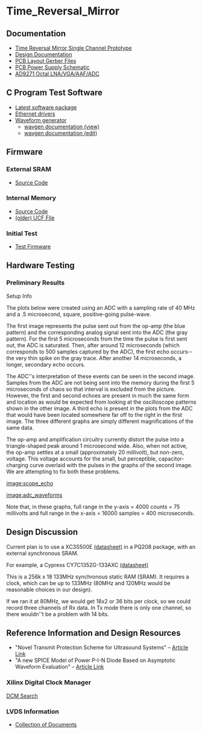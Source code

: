 # Time_Reversal_Mirror
## Documentation
 * [Time Reversal Mirror Single Channel Prototype](http://docs.google.com/View?id=dc392ct7_3gtdhzhg8)
 * [Design Documentation](http://ohm.bu.edu/~pbohn/TIME_MIRROR/Documentation/)
 * [PCB Layout Gerber Files](http://ohm.bu.edu/~pbohn/TIME_MIRROR/Design_Files/gerber/)
 * [PCB Power Supply Schematic](http://ohm.bu.edu/~eob/TRM_PS.sch)
 * [AD9271 Octal LNA/VGA/AAF/ADC](http://www.analog.com/en/analog-to-digital-converters/ad-converters/ad9271/products/product.html)


## C Program Test Software
 * [Latest software package](http://ohm.bu.edu/~cdubois/Waveform%20Mirror/software.tar.gz)
 * [Ethernet drivers](http://ohm.bu.edu/~cdubois/Waveform%20Mirror/C%20files.tar.gz)
 * [Waveform generator](http://ohm.bu.edu/~cdubois/Waveform%20Mirror/wave_generator.tar.gz)
   * [wavgen documentation (view)](http://docs.google.com/View?id=dc392ct7_17cngpgwcw)
   * [wavgen documentation (edit)](https://docs.google.com/Doc?docid=0AQ57FuC6l3MXZGMzOTJjdDdfMTdjbmdwZ3djdw&hl=en)


## Firmware

### External SRAM
 * [Source Code](http://ohm.bu.edu/~cdubois/Waveform%20Mirror/vhdl.tar.gz)

### Internal Memory
 * [Source Code](http://ohm.bu.edu/~cdubois/Waveform%20Mirror/vhdl2.tar.gz)
 * [(older) UCF File](http://ohm.bu.edu/~pbohn/TIME_MIRROR/Design_Files/Time_Mirror__ISE_ext/vhdl/full.ucf)

### Initial Test
 * [Test Firmware](http://ohm.bu.edu/~pbohn/TIME_MIRROR/Design_Files/backup/Time_Mirror_Test__ISE__2010-01-13__1.zip)

## Hardware Testing

### Preliminary Results

Setup Info

The plots below were created using an ADC with a sampling rate of 40 MHz and a .5 microsecond, square, positive-going pulse-wave.

The first image represents the pulse sent out from the op-amp (the blue pattern) and the corresponding analog signal sent into the ADC (the gray pattern). For the first 5 microseconds from the time the pulse is first sent out, the ADC is saturated. Then, after around 12 microseconds (which corresponds to 500 samples captured by the ADC), the first echo occurs--the very thin spike on the gray trace. After another 14 microseconds, a longer, secondary echo occurs.

The ADC''s interpretation of these events can be seen in the second image. Samples from the ADC are not being sent into the memory during the first 5 microseconds of chaos so that interval is excluded from the picture. However, the first and second echoes are present in much the same form and location as would be expected from looking at the oscilloscope patterns shown in the other image. A third echo is present in the plots from the ADC that would have been located somewhere far off to the right in the first image. The three different graphs are simply different magnifications of the same data.

The op-amp and amplification circuitry currently distort the pulse into a triangle-shaped peak around 1 microsecond wide. Also, when not active, the op-amp settles at a small (approximately 20 millivolt), but non-zero, voltage. This voltage accounts for the small, but perceptible, capacitor-charging curve overlaid with the pulses in the graphs of the second image. We are attempting to fix both these problems.

[image:scope_echo](image:scope_echo.md)

[image:adc_waveforms](image:adc_waveforms.md)

Note that, in these graphs, full range in the y-axis = 4000 counts = 75 millivolts and full range in the x-axis = 16000 samples = 400 microseconds.

## Design Discussion

Current plan is to use a XC3S500E [(datasheet)](http://www.xilinx.com/support/documentation/data_sheets/ds312.pdf)
in a PQ208 package, with an external synchronous SRAM.

For example, a Cypress CY7C1352G-133AXC [(datasheet)](http://download.cypress.com.edgesuite.net/design_resources/datasheets/contents/cy7c1352g_8.pdf)

This is a 256k x 18 133MHz synchronous static RAM (SRAM).
It requires a clock, which can be up to 133MHz (80MHz and 120MHz would be reasonable choices in our design).

If we ran it at 80MHz, we would get 18x2 or 36 bits per clock, so we could record three channels of Rx data.  In Tx mode there is only one channel, so there wouldn''t be a problem with 14 bits.


## Reference Information and Design Resources

 * "Novel Transmit Protection Scheme for Ultrasound Systems" &ndash;
  [Article Link](http://ieeexplore.ieee.org/stamp/stamp.jsp?arnumber=04037302)
 * "A new SPICE Model of Power P-I-N Diode Based on Asymptotic Waveform Evaluation" &ndash;
  [Article Link](http://ieeexplore.ieee.org/stamp/stamp.jsp?arnumber=00554165)

### Xilinx Digital Clock Manager
[DCM Search](http://xgoogle.xilinx.com/search?getfields=*&numgm=5&filter=0&proxystylesheet=xilinx&client=xilinx&site=EntireSite&btnG=Google+Search&output=xml_no_dtd&sort=date:D:L:d1&ie=UTF-8&oe=UTF-8&requiredfields=-status:archive&q=Digital+Clock+Manager&submit2.x=0&submit2.y=0&submit2=Search&lang2search=)

### LVDS Information
 * [Collection of Documents](http://ohm.bu.edu/~pbohn/TIME_MIRROR/Research/LVDS/)


